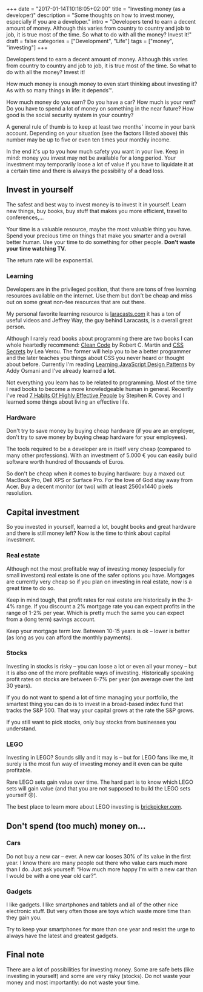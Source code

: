 +++
date = "2017-01-14T10:18:05+02:00"
title = "Investing money (as a developer)"
description = "Some thoughts on how to invest money, especially if you are a developer."
intro = "Developers tend to earn a decent amount of money. Although this varies from country to country and job to job, it is true most of the time. So what to do with all the money? Invest it!"
draft = false
categories = ["Development", "Life"]
tags = ["money", "investing"]
+++

Developers tend to earn a decent amount of money. Although this varies from country to country and job to job, it is true most of the time. So what to do with all the money? Invest it!

How much money is enough money to even start thinking about investing it? As with so many things in life: it depends™.

How much money do you earn? Do you have a car? How much is your rent? Do you have to spend a lot of money on something in the near future? How good is the social security system in your country?

A general rule of thumb is to keep at least two months' income in your bank account. Depending on your situation (see the factors I listed above) this number may be up to five or even ten times your monthly income.

In the end it's up to you how much safety you want in your live. Keep in mind: money you invest may not be available for a long period. Your investment may temporarily loose a lot of value if you have to liquidate it at a certain time and there is always the possibility of a dead loss.

## Invest in yourself
The safest and best way to invest money is to invest it in yourself. Learn new things, buy books, buy stuff that makes you more efficient, travel to conferences,...

Your time is a valuable resource, maybe the most valuable thing you have. Spend your precious time on things that make you smarter and a overall better human. Use your time to do something for other people. **Don't waste your time watching TV.**

The return rate will be exponential.

### Learning
Developers are in the privileged position, that there are tons of free learning resources available on the internet. Use them but don't be cheap and miss out on some great non-fee resources that are out there.

My personal favorite learning resource is [laracasts.com](https://laracasts.com/) it has a ton of useful videos and Jeffrey Way, the guy behind Laracasts, is a overall great person.

Although I rarely read books about programming there are two books I can whole heartedly recommend: [Clean Code](http://amzn.to/2hm46Eg) by Robert C. Martin and [CSS Secrets](http://amzn.to/2hm4YJ9) by Lea Verou. The former will help you to be a better programmer and the later teaches you things about CSS you never heard or thought about before. Currently I'm reading [Learning JavaScript Design Patterns](http://amzn.to/2ivlDZC) by Addy Osmani and I've already learned **a lot**.

Not everything you learn has to be related to programming. Most of the time I read books to become a more knowledgeable human in general. Recently I've read [7 Habits Of Highly Effective People](http://amzn.to/2i2i6jy) by Stephen R. Covey and I learned some things about living an effective life.

### Hardware
Don't try to save money by buying cheap hardware (if you are an employer, don't try to save money by buying cheap hardware for your employees).

The tools required to be a developer are in itself very cheap (compared to many other professions). With an investment of 5.000 € you can easily build software worth hundred of thousands of Euros.

So don't be cheap when it comes to buying hardware: buy a maxed out MacBook Pro, Dell XPS or Surface Pro. For the love of God stay away from Acer. Buy a decent monitor (or two) with at least 2560x1440 pixels resolution.

## Capital investment
So you invested in yourself, learned a lot, bought books and great hardware and there is still money left? Now is the time to think about capital investment.

### Real estate
Although not the most profitable way of investing money (especially for small investors) real estate is one of the safer options you have. Mortgages are currently very cheap so if you plan on investing in real estate, now is a great time to do so.

Keep in mind tough, that profit rates for real estate are historically in the 3-4% range. If you discount a 2% mortgage rate you can expect profits in the range of 1-2% per year. Which is pretty much the same you can expect from a (long term) savings account.

Keep your mortgage term low. Between 10-15 years is ok – lower is better (as long as you can afford the monthly payments).

### Stocks
Investing in stocks is risky – you can loose a lot or even all your money – but it is also one of the more profitable ways of investing. Historically speaking profit rates on stocks are between 6-7% per year (on average over the last 30 years).

If you do not want to spend a lot of time managing your portfolio, the smartest thing you can do is to invest in a broad-based index fund that tracks the S&P 500. That way your capital grows at the rate the S&P grows.

If you still want to pick stocks, only buy stocks from businesses you understand.

### LEGO
Investing in LEGO? Sounds silly and it may is – but for LEGO fans like me, it surely is the most fun way of investing money and it even can be quite profitable.

Rare LEGO sets gain value over time. The hard part is to know which LEGO sets will gain value (and that you are not supposed to build the LEGO sets yourself 😞).

The best place to learn more about LEGO investing is [brickpicker.com](http://www.brickpicker.com/).

## Don't spend (too much) money on...
### Cars
Do not buy a new car – ever. A new car looses 30% of its value in the first year. I know there are many people out there who value cars much more than I do. Just ask yourself: “How much more happy I'm with a new car than I would be with a one year old car?”.

### Gadgets
I like gadgets. I like smartphones and tablets and all of the other nice electronic stuff. But very often those are toys which waste more time than they gain you.

Try to keep your smartphones for more than one year and resist the urge to always have the latest and greatest gadgets.

## Final note
There are a lot of possibilities for investing money. Some are safe bets (like investing in yourself) and some are very risky (stocks). Do not waste your money and most importantly: do not waste your time.
